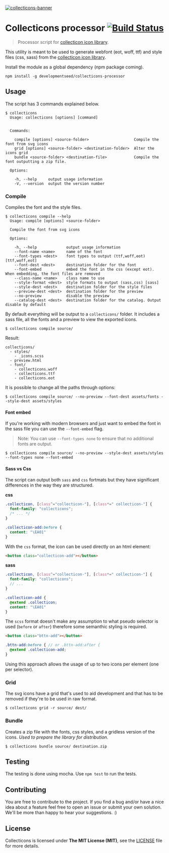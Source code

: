 [![collecticons-banner](https://cloud.githubusercontent.com/assets/1090606/8695447/fdef92fa-2adc-11e5-8979-b61bd96d24ca.png)](https://collecticons.io)

# Collecticons processor [![Build Status](https://travis-ci.org/developmentseed/collecticons-processor.svg?branch=master)](https://travis-ci.org/developmentseed/collecticons-processor)
> Processor script for [collecticon icon library](https://github.com/developmentseed/collecticons-lib).

This utility is meant to be used to generate webfont (eot, woff, ttf) and style files (css, sass) from the [collecticon icon library](https://github.com/developmentseed/collecticons-lib).

Install the module as a global dependency (npm package coming).
```
npm install -g developmentseed/collecticons-processor
```

## Usage
The script has 3 commands explained below.
```
$ collecticons
  Usage: collecticons [options] [command]


  Commands:

    compile [options] <source-folder>                    Compile the font from svg icons
    grid [options] <source-folder> <destination-folder>  Alter the icons grid
    bundle <source-folder> <destination-file>            Compile the font outputting a zip file.

  Options:

    -h, --help     output usage information
    -V, --version  output the version number
```

### Compile
Compiles the font and the style files.
```
$ collecticons compile --help
  Usage: compile [options] <source-folder>

  Compile the font from svg icons

  Options:

    -h, --help             output usage information
    --font-name <name>     name of the font
    --font-types <dest>    font types to output (ttf,woff,eot) [ttf,woff,eot]
    --font-dest <dest>     destination folder for the font
    --font-embed           embed the font in the css (except eot). When embedding, the font files are removed
    --class-name <name>    class name to use
    --style-format <dest>  style formats to output (sass,css) [sass]
    --style-dest <dest>    destination folder for the style files
    --preview-dest <dest>  destination folder for the preview
    --no-preview           disable the preview
    --catalog-dest <dest>  destination folder for the catalog. Output disable by default

```
By default everything will be output to a `collecticons/` folder. It includes a sass file, all the fonts and a preview to view the exported icons.
```
$ collecticons compile source/
```
Result:
```
collecticons/
  - styles/
    - _icons.scss
  - preview.html
  - font/
    - collecticons.woff
    - collecticons.ttf
    - collecticons.eot
```

It is possible to change all the paths through options:
```
$ collecticons compile source/ --no-preview --font-dest assets/fonts --style-dest assets/styles
```

#### Font embed
If you're working with modern browsers and just want to embed the font in the sass file you can use the `--font-embed` flag.
> Note: You can use `--font-types none` to ensure that no additional fonts are output.

```
$ collecticons compile source/ --no-preview --style-dest assets/styles --font-types none --font-embed
```

#### Sass vs Css
The script can output both `sass` and `css` fortmats but they have significant differences in the way they are structured.

**css**
```css
.collecticon, [class^="collecticon-"], [class*=" collecticon-"] {
  font-family: "collecticons";
  /* ... */
}

.collecticon-add:before {
  content: "\EA01"
}
```
With the `css` format, the icon can be used directly on an html element:

```html
<button class="collecticon-add"></button>
```

**sass**

```scss
.collecticon, [class^="collecticon-"], [class*=" collecticon-"] {
  font-family: "collecticons";
  // ...
}

.collecticon-add {
  @extend .collecticon;
  content: "\EA01"
}
```
The `scss` format doesn't make any assumption to what pseudo selector is used (`before` or `after`) therefore some semanthic styling is required.

```html
<button class="bttn-add"></button>
```

```scss
.bttn-add:before { // or .bttn-add:after {
  @extend .collecticon-add;
}
```
Using this approach allows the usage of up to two icons per element (one per selector).

### Grid
The svg icons have a grid that's used to aid development and that has to be removed if they're to be used in raw format.
```
$ collecticons grid -r source/ dest/
```

### Bundle
Creates a zip file with the fonts, css styles, and a gridless version of the icons. *Used to prepare the library for distribution.*
```
$ collecticons bundle source/ destination.zip
```

## Testing
The testing is done using mocha. Use `npm test` to run the tests.

## Contributing
You are free to contribute to the project. If you find a bug and/or have a nice idea about a feature feel free to open an issue or submit your own solution. We'll be more than happy to hear your suggestions. :)

## License
Collecticons is licensed under **The MIT License (MIT)**, see the [LICENSE](LICENSE) file for more details.
